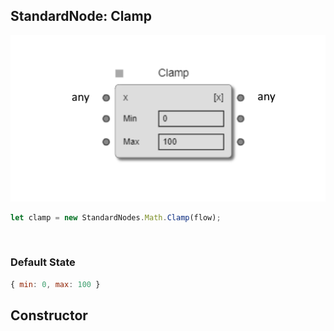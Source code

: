 ## StandardNode: Clamp

<img class="zoomable" alt="Clamp standard node" src="/images/standard-nodes/math/clamp.png" />

<Hierarchy :extend="{name: 'Node', link: '../../api/classes/node.html'}" />
<br/>

```js
let clamp = new StandardNodes.Math.Clamp(flow);
```

<br/>

### Default State

```js
{ min: 0, max: 100 }
```

## Constructor

<Method type="method">
  <template v-slot:signature>
    new Clamp(<strong>flow: </strong><em><Ref to="../../api/classes/flow">Flow</Ref></em>,
    <strong>options?: </strong><em><Ref to="../../api/interfaces/node-creator-options">NodeCreatorOptions</Ref></em>):
    <em><Ref to="#standardnode-clamp">Clamp</Ref></em>
  </template>
  <template v-slot:params>
    <Param name="flow">
      <em><Ref to="../../api/classes/flow">Flow</Ref></em>
    </Param>
    <Param name="options?">
      <em><Ref to="../../api/interfaces/node-creator-options">NodeCreatorOptions</Ref></em>
      <template v-slot:default-value>
        <em>{}</em>
      </template>
    </Param>
  </template>
</Method>
